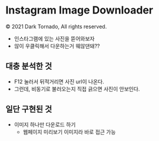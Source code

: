 # Instagram Image Downloader

© 2021 Dark Tornado, All rights reserved.

* 인스타그램에 있는 사진을 뜯어와보자
* 않이 우클릭해서 다운하는거 웨않댄돼??

## 대충 분석한 것
* F12 눌러서 뒤적거리면 사진 url이 나온다.
* 그런데, 비동기로 불러오는지 직접 긁으면 사진이 안보인다.

## 일단 구현된 것
* 이미지 하나만 다운로드 하기
  * 웹페이지 미리보기 이미지라 바로 접근 가능
